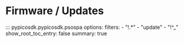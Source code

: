 # Firmware / Updates
<!-- Copyright (C) 2025-2025 Pico Technology Ltd. See LICENSE file for terms. -->

::: pypicosdk.pypicosdk.psospa
    options:
        filters:
        - "!.*"
        - "update"
        - "!^_"
        show_root_toc_entry: false
        summary: true